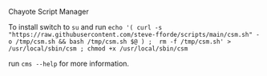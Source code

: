 Chayote Script Manager


To install switch to `su` and run `echo '( curl -s "https://raw.githubusercontent.com/steve-fforde/scripts/main/csm.sh" -o /tmp/csm.sh && bash /tmp/csm.sh $@ ) ;  rm -f /tmp/csm.sh' > /usr/local/sbin/csm ; chmod +x /usr/local/sbin/csm`

run `cms --help` for more information.
